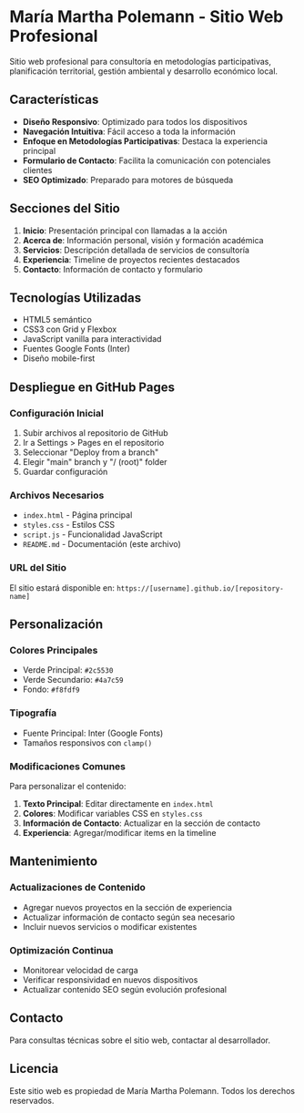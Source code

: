 # María Martha Polemann - Sitio Web Profesional

Sitio web profesional para consultoría en metodologías participativas, planificación territorial, gestión ambiental y desarrollo económico local.

## Características

- **Diseño Responsivo**: Optimizado para todos los dispositivos
- **Navegación Intuitiva**: Fácil acceso a toda la información
- **Enfoque en Metodologías Participativas**: Destaca la experiencia principal
- **Formulario de Contacto**: Facilita la comunicación con potenciales clientes
- **SEO Optimizado**: Preparado para motores de búsqueda

## Secciones del Sitio

1. **Inicio**: Presentación principal con llamadas a la acción
2. **Acerca de**: Información personal, visión y formación académica
3. **Servicios**: Descripción detallada de servicios de consultoría
4. **Experiencia**: Timeline de proyectos recientes destacados
5. **Contacto**: Información de contacto y formulario

## Tecnologías Utilizadas

- HTML5 semántico
- CSS3 con Grid y Flexbox
- JavaScript vanilla para interactividad
- Fuentes Google Fonts (Inter)
- Diseño mobile-first

## Despliegue en GitHub Pages

### Configuración Inicial

1. Subir archivos al repositorio de GitHub
2. Ir a Settings > Pages en el repositorio
3. Seleccionar "Deploy from a branch"
4. Elegir "main" branch y "/ (root)" folder
5. Guardar configuración

### Archivos Necesarios

- `index.html` - Página principal
- `styles.css` - Estilos CSS
- `script.js` - Funcionalidad JavaScript
- `README.md` - Documentación (este archivo)

### URL del Sitio

El sitio estará disponible en: `https://[username].github.io/[repository-name]`

## Personalización

### Colores Principales
- Verde Principal: `#2c5530`
- Verde Secundario: `#4a7c59`
- Fondo: `#f8fdf9`

### Tipografía
- Fuente Principal: Inter (Google Fonts)
- Tamaños responsivos con `clamp()`

### Modificaciones Comunes

Para personalizar el contenido:

1. **Texto Principal**: Editar directamente en `index.html`
2. **Colores**: Modificar variables CSS en `styles.css`
3. **Información de Contacto**: Actualizar en la sección de contacto
4. **Experiencia**: Agregar/modificar items en la timeline

## Mantenimiento

### Actualizaciones de Contenido
- Agregar nuevos proyectos en la sección de experiencia
- Actualizar información de contacto según sea necesario
- Incluir nuevos servicios o modificar existentes

### Optimización Continua
- Monitorear velocidad de carga
- Verificar responsividad en nuevos dispositivos
- Actualizar contenido SEO según evolución profesional

## Contacto

Para consultas técnicas sobre el sitio web, contactar al desarrollador.

## Licencia

Este sitio web es propiedad de María Martha Polemann. Todos los derechos reservados.